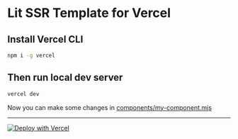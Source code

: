 # Lit SSR Template for Vercel

## Install Vercel CLI

```bash
npm i -g vercel
```

## Then run local dev server

```bash
vercel dev
```

Now you can make some changes in [components/my-component.mjs](components/my-component.mjs)

---

[![Deploy with Vercel](https://vercel.com/button)](https://vercel.com/new/clone?repository-url=https%3A%2F%2Fgithub.com%2FPonomareVlad%2Flit-ssr-vercel&project-name=lit-ssr&repo-name=lit-ssr)
